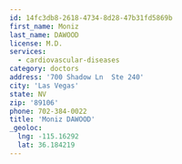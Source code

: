 ```yaml
---
id: 14fc3db8-2618-4734-8d28-47b31fd5869b
first_name: Moniz
last_name: DAWOOD
license: M.D.
services:
  - cardiovascular-diseases
category: doctors
address: '700 Shadow Ln  Ste 240'
city: 'Las Vegas'
state: NV
zip: '89106'
phone: 702-384-0022
title: 'Moniz DAWOOD'
_geoloc:
  lng: -115.16292
  lat: 36.184219
---
```

